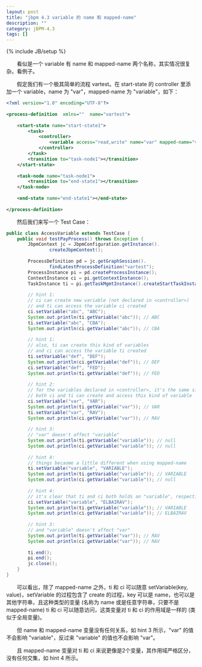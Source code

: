 ```yaml
---
layout: post
title: "jbpm 4.3 variable 的 name 和 mapped-name"
description: ""
category: jBPM-4.3
tags: []
---
```

{% include JB/setup %}

　　看似是一个 variable 有 name 和 mapped-name 两个名称，其实情况很复杂。看例子。  

　　假定我们有一个极其简单的流程 vartest。在 start-state 的 controller 里添加一个 variable，name 为 "var"，mapped-name 为 "variable"，如下：

```xml
<?xml version="1.0" encoding="UTF-8"?>  
  
<process-definition  xmlns=""  name="vartest">  
  
	<start-state name="start-state1">  
		<task>  
			<controller>  
				<variable access="read,write" name="var" mapped-name="variable"></variable>  
			</controller>  
		</task>  
		<transition to="task-node1"></transition>  
	</start-state>  
  
	<task-node name="task-node1">   
		<transition to="end-state1"></transition>  
	</task-node>  
  
	<end-state name="end-state1"></end-state>  
  
</process-definition>
```

　　然后我们来写一个 Test Case：
	
```java
public class AccessVariable extends TestCase {
	public void testPayProcess() throws Exception {  
        JbpmContext jc = JbpmConfiguration.getInstance().  
                createJbpmContext();  
          
        ProcessDefinition pd = jc.getGraphSession().  
                findLatestProcessDefinition("vartest");  
        ProcessInstance pi = pd.createProcessInstance();  
        ContextInstance ci = pi.getContextInstance();  
        TaskInstance ti = pi.getTaskMgmtInstance().createStartTaskInstance()  
          
        // hint 1:  
        // ci can create new variable (not declared in <controller>)  
        // and ti can access the variable ci created  
        ci.setVariable("abc", "ABC");  
        System.out.println(ti.getVariable("abc")); // ABC  
        ti.setVariable("abc", "CBA");  
        System.out.println(ci.getVariable("abc")); // CBA  
      
        // hint 1:     
        // also, ti can create this kind of variables  
        // and ci can access the variable ti created  
        ti.setVariable("def", "DEF");  
        System.out.println(ci.getVariable("def")); // DEF      
        ci.setVariable("def", "FED");  
        System.out.println(ti.getVariable("def")); // FED  
          
        // hint 2:         
        // for the variables declared in <controller>, it's the same situation  
        // both ci and ti can create and access this kind of variable  
        ci.setVariable("var", "VAR");  
        System.out.println(ti.getVariable("var")); // VAR  
        ti.setVariable("var", "RAV");  
        System.out.println(ci.getVariable("var")); // RAV  
  
        // hint 3:     
        // "var" doesn't affect "variable"  
        System.out.println(ti.getVariable("variable")); // null  
        System.out.println(ci.getVariable("variable")); // null  
  
        // hint 4:     
        // things becaome a little different when using mapped-name  
        ti.setVariable("variable", "VARIABLE");  
        System.out.println(ti.getVariable("variable")); // VARIABLE  
        System.out.println(ci.getVariable("variable")); // null  
      
        // hint 4:     
        // it's clear that ti and ci both holds an "variable", respectively  
        ci.setVariable("variable", "ELBAIRAV");  
        System.out.println(ti.getVariable("variable")); // VARIABLE  
        System.out.println(ci.getVariable("variable")); // ELBAIRAV  
  
        // hint 3:     
        // and "variable" doesn't affect "var"  
        System.out.println(ti.getVariable("var")); // RAV  
        System.out.println(ci.getVariable("var")); // RAV  
              
        ti.end();  
        pi.end();  
        jc.close();  
    }
}
```

　　可以看出，除了 mapped-name 之外，ti 和 ci 可以随意 setVariable(key, value)，setVariable 的过程包含了 create 的过程，key 可以是 name，也可以是其他字符串，且这种类型的变量 (名称为 name 或是任意字符串，只要不是 mapped-name) ti 和 ci 可以随意访问，这类变量对 ti 和 ci 的作用域是一样的 (类似于全局变量)。  

　　但 name 和 mapped-name 变量没有任何关系，如 hint 3 所示，"var" 的值不会影响 "variable"，反过来 "variable" 的值也不会影响 "var"。  

　　且 mapped-name 变量对 ti 和 ci 来说更像是2个变量，其作用域严格区分，没有任何交集，如 hint 4 所示。  